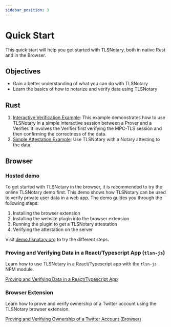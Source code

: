 ```yaml
---
sidebar_position: 3
---
```

# Quick Start

This quick start will help you get started with TLSNotary, both in native Rust and in the Browser.

## Objectives

- Gain a better understanding of what you can do with TLSNotary
- Learn the basics of how to notarize and verify data using TLSNotary

## Rust

1. [Interactive Verification Example](rust.md#interactive): This example demonstrates how to use TLSNotary in a simple interactive session between a Prover and a Verifier. It involves the Verifier first verifying the MPC-TLS session and then confirming the correctness of the data.
2. [Simple Attestation Example](rust.md#attestation): Use TLSNotary with a Notary attesting to the data.

## Browser

### Hosted demo

To get started with TLSNotary in the browser, it is recommended to try the online TLSNotary demo first. This demo shows how TLSNotary can be used to verify private user data in a web app. The demo guides you through the following steps:

1. Installing the browser extension
2. Installing the website plugin into the browser extension
3. Running the plugin to get a TLSNotary attestation
4. Verifying the attestation on the server

Visit [demo.tlsnotary.org](https://demo.tlsnotary.org) to try the different steps.

### Proving and Verifying Data in a React/Typescript App (`tlsn-js`)

Learn how to use TLSNotary in a React/Typescript app with the `tlsn-js` NPM module.

[Proving and Verifying Data in a React/Typescript App](tlsn-js.md#browser)

### Browser Extension

Learn how to prove and verify ownership of a Twitter account using the TLSNotary browser extension.

[Proving and Verifying Ownership of a Twitter Account (Browser)](browser_extension)

